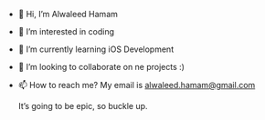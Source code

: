 - 👋 Hi, I’m Alwaleed Hamam
- 👀 I’m interested in coding
- 🌱 I’m currently learning iOS Development
- 💞️ I’m looking to collaborate on ne projects :)
- 📫 How to reach me? My email is alwaleed.hamam@gmail.com

  It’s going to be epic, so buckle up.

<!---
--->

